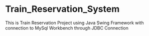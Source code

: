 # Train_Reservation_System
This is Train Reservation Project using Java Swing Framework with connection to MySql Workbench through JDBC Connection
